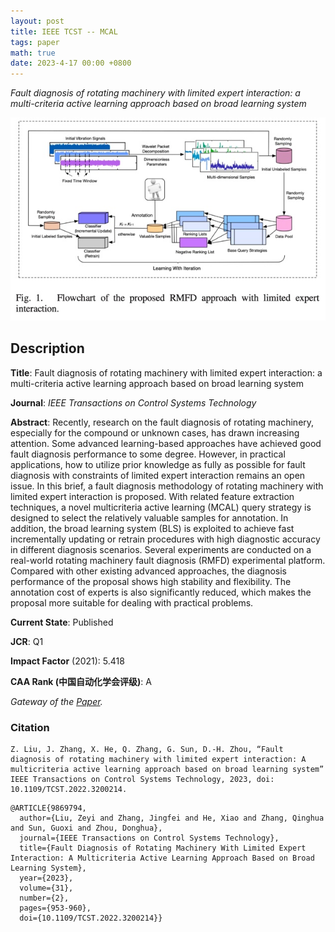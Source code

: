 ```yaml
---
layout: post
title: IEEE TCST -- MCAL
tags: paper
math: true
date: 2023-4-17 00:00 +0800
---
```

*Fault diagnosis of rotating machinery with limited expert interaction: a multi-criteria active learning approach based on broad learning system*

![](/my_pics/MCAL.jpeg)

## Description

**Title**: Fault diagnosis of rotating machinery with limited expert interaction: a multi-criteria active learning approach based on broad learning system

**Journal**: *IEEE Transactions on Control Systems Technology*

**Abstract**: Recently, research on the fault diagnosis of rotating machinery, especially for the compound or unknown cases, has drawn increasing attention. Some advanced learning-based approaches have achieved good fault diagnosis performance to some degree. However, in practical applications, how to utilize prior knowledge as fully as possible for fault diagnosis with constraints of limited expert interaction remains an open issue. In this brief, a fault diagnosis methodology of rotating machinery with limited expert interaction is proposed. With related feature extraction techniques, a novel multicriteria active learning (MCAL) query strategy is designed to select the relatively valuable samples for annotation. In addition, the broad learning system (BLS) is exploited to achieve fast incrementally updating or retrain procedures with high diagnostic accuracy in different diagnosis scenarios. Several experiments are conducted on a real-world rotating machinery fault diagnosis (RMFD) experimental platform. Compared with other existing advanced approaches, the diagnosis performance of the proposal shows high stability and flexibility. The annotation cost of experts is also significantly reduced, which makes the proposal more suitable for dealing with practical problems.

**Current State**: Published

**JCR**: Q1

**Impact Factor** (2021): 5.418

**CAA Rank (中国自动化学会评级)**: A

*Gateway of the [Paper](/my_pdf/LiuZY04.pdf).*

### Citation

```
Z. Liu, J. Zhang, X. He, Q. Zhang, G. Sun, D.-H. Zhou, “Fault diagnosis of rotating machinery with limited expert interaction: A multicriteria active learning approach based on broad learning system” IEEE Transactions on Control Systems Technology, 2023, doi: 10.1109/TCST.2022.3200214.
```

```
@ARTICLE{9869794,
  author={Liu, Zeyi and Zhang, Jingfei and He, Xiao and Zhang, Qinghua and Sun, Guoxi and Zhou, Donghua},
  journal={IEEE Transactions on Control Systems Technology},
  title={Fault Diagnosis of Rotating Machinery With Limited Expert Interaction: A Multicriteria Active Learning Approach Based on Broad Learning System},
  year={2023},
  volume={31},
  number={2},
  pages={953-960},
  doi={10.1109/TCST.2022.3200214}}

```
